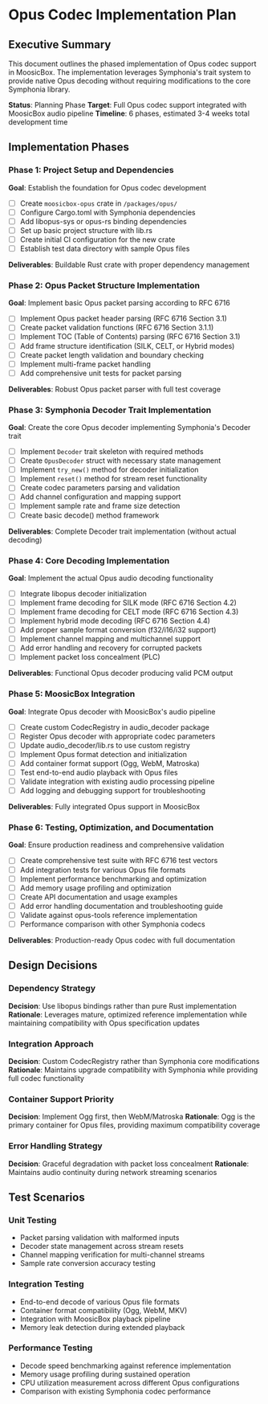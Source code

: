 # Opus Codec Implementation Plan

## Executive Summary

This document outlines the phased implementation of Opus codec support in MoosicBox. The implementation leverages Symphonia's trait system to provide native Opus decoding without requiring modifications to the core Symphonia library.

**Status**: Planning Phase
**Target**: Full Opus codec support integrated with MoosicBox audio pipeline
**Timeline**: 6 phases, estimated 3-4 weeks total development time

## Implementation Phases

### Phase 1: Project Setup and Dependencies

**Goal**: Establish the foundation for Opus codec development

- [ ] Create `moosicbox-opus` crate in `/packages/opus/`
- [ ] Configure Cargo.toml with Symphonia dependencies
- [ ] Add libopus-sys or opus-rs binding dependencies
- [ ] Set up basic project structure with lib.rs
- [ ] Create initial CI configuration for the new crate
- [ ] Establish test data directory with sample Opus files

**Deliverables**: Buildable Rust crate with proper dependency management

### Phase 2: Opus Packet Structure Implementation

**Goal**: Implement basic Opus packet parsing according to RFC 6716

- [ ] Implement Opus packet header parsing (RFC 6716 Section 3.1)
- [ ] Create packet validation functions (RFC 6716 Section 3.1.1)
- [ ] Implement TOC (Table of Contents) parsing (RFC 6716 Section 3.1)
- [ ] Add frame structure identification (SILK, CELT, or Hybrid modes)
- [ ] Create packet length validation and boundary checking
- [ ] Implement multi-frame packet handling
- [ ] Add comprehensive unit tests for packet parsing

**Deliverables**: Robust Opus packet parser with full test coverage

### Phase 3: Symphonia Decoder Trait Implementation

**Goal**: Create the core Opus decoder implementing Symphonia's Decoder trait

- [ ] Implement `Decoder` trait skeleton with required methods
- [ ] Create `OpusDecoder` struct with necessary state management
- [ ] Implement `try_new()` method for decoder initialization
- [ ] Implement `reset()` method for stream reset functionality
- [ ] Create codec parameters parsing and validation
- [ ] Add channel configuration and mapping support
- [ ] Implement sample rate and frame size detection
- [ ] Create basic decode() method framework

**Deliverables**: Complete Decoder trait implementation (without actual decoding)

### Phase 4: Core Decoding Implementation

**Goal**: Implement the actual Opus audio decoding functionality

- [ ] Integrate libopus decoder initialization
- [ ] Implement frame decoding for SILK mode (RFC 6716 Section 4.2)
- [ ] Implement frame decoding for CELT mode (RFC 6716 Section 4.3)
- [ ] Implement hybrid mode decoding (RFC 6716 Section 4.4)
- [ ] Add proper sample format conversion (f32/i16/i32 support)
- [ ] Implement channel mapping and multichannel support
- [ ] Add error handling and recovery for corrupted packets
- [ ] Implement packet loss concealment (PLC)

**Deliverables**: Functional Opus decoder producing valid PCM output

### Phase 5: MoosicBox Integration

**Goal**: Integrate Opus decoder with MoosicBox's audio pipeline

- [ ] Create custom CodecRegistry in audio_decoder package
- [ ] Register Opus decoder with appropriate codec parameters
- [ ] Update audio_decoder/lib.rs to use custom registry
- [ ] Implement Opus format detection and initialization
- [ ] Add container format support (Ogg, WebM, Matroska)
- [ ] Test end-to-end audio playback with Opus files
- [ ] Validate integration with existing audio processing pipeline
- [ ] Add logging and debugging support for troubleshooting

**Deliverables**: Fully integrated Opus support in MoosicBox

### Phase 6: Testing, Optimization, and Documentation

**Goal**: Ensure production readiness and comprehensive validation

- [ ] Create comprehensive test suite with RFC 6716 test vectors
- [ ] Add integration tests for various Opus file formats
- [ ] Implement performance benchmarking and optimization
- [ ] Add memory usage profiling and optimization
- [ ] Create API documentation and usage examples
- [ ] Add error handling documentation and troubleshooting guide
- [ ] Validate against opus-tools reference implementation
- [ ] Performance comparison with other Symphonia codecs

**Deliverables**: Production-ready Opus codec with full documentation

## Design Decisions

### Dependency Strategy

**Decision**: Use libopus bindings rather than pure Rust implementation
**Rationale**: Leverages mature, optimized reference implementation while maintaining compatibility with Opus specification updates

### Integration Approach

**Decision**: Custom CodecRegistry rather than Symphonia core modifications
**Rationale**: Maintains upgrade compatibility with Symphonia while providing full codec functionality

### Container Support Priority

**Decision**: Implement Ogg first, then WebM/Matroska
**Rationale**: Ogg is the primary container for Opus files, providing maximum compatibility coverage

### Error Handling Strategy

**Decision**: Graceful degradation with packet loss concealment
**Rationale**: Maintains audio continuity during network streaming scenarios

## Test Scenarios

### Unit Testing

- Packet parsing validation with malformed inputs
- Decoder state management across stream resets
- Channel mapping verification for multi-channel streams
- Sample rate conversion accuracy testing

### Integration Testing

- End-to-end decode of various Opus file formats
- Container format compatibility (Ogg, WebM, MKV)
- Integration with MoosicBox playback pipeline
- Memory leak detection during extended playback

### Performance Testing

- Decode speed benchmarking against reference implementation
- Memory usage profiling during sustained operation
- CPU utilization measurement across different Opus configurations
- Comparison with existing Symphonia codec performance
